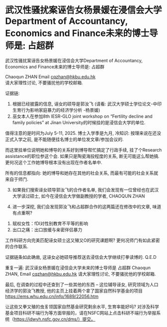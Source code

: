 # 武汉性骚扰案诬告女杨景媛在浸信会大学Department of Accountancy, Economics and Finance未来的博士导师是: 占超群 
武汉性骚扰案诬告女杨景媛在浸信会大学Department of Accountancy, Economics and Finance未来的博士导师是: 占超群 

Chaoqun ZHAN Email cqzhan@hkbu.edu.hk  
请大家理性讨论, 不要骚扰他的学校邮箱. 

证据链: 
1)	根据已经披露的信息, 诬女的硕导是郭汝飞 (请看: 武汉大学硕士学位论文-中印生育行为影响家庭暴力的经济学分析 -杨景媛) 
2)	巫女本人在参加8th IESR-GLO joint workshop on “Fertility decline and family policies” at Jinan University的时候挂的是浸信会大学的单位. 

值得注意的是时间为July 5-11, 2025. 博士入学季是九月, 冷知识: 按理来说在还没正式入学之前, 是不能随便挂名博士的单位发文章/参加会议的.  

而这里挂单位说明她和博导的关系好到博导帮忙搞定了行政手续, 挂了个Research assistance的职位参这个会. 如果只是陶瓷海投程度的关系, 断无可能这么帮她搞. 更何况这个工作她博导根本没有出现在作者名单中.  

所有的信息都指向: 她的博导和她存在其他的社会关系, 而最有可能的社会关系就来自于师门. 

3)	如果我们搜索诬女硕导郭汝飞的合作者名单, 我们会发现有一位曾经也在武汉大学读过硕士, 如今在浸信会大学做副教授的学者, CHAOQUN ZHAN 

4)	进一步深挖, 我们会发现郭汝飞和占超群合作的这两篇还在修改中的文章, 味道有点重啊? 
 
1. 赋权女性：fDl对性别教育不平等的影响
2. 出口之痛：出口放缓与亲密伴侣暴力

工作科研方向完美匹配诬女硕士这又殖又O的研究课题啊? 更何况师门有如此紧密的合作联系. 

证据链条如此确凿, 这诬女必她硕导推荐送去浸信会大学继续打拳读博的. Q.E.D

重复一遍: 武汉诬女杨景媛在浸信会大学未来的博士导师是 占超群 Chaoqun ZHAN, Email cqzhan@hkbu.edu.hk  请大家理性讨论, 不要骚扰他的学校邮箱. 

最后, 在调查的过程中还查到了一些其他的东西 – 
这位辅导诬女, 研究领域为人口经济学的郭汝飞教授, 他的主页上挂着两个拿了国家自然科学基金的项目 https://ems.whu.edu.cn/info/1689/22056.htm
 

让这些又拳又殖的虫豸领国家自然基金研究剩余水平, 生育率能好吗?
对涉及科学基金项目科研不端行为等方面举报的，请在NSFC网站上点击科研不端行为举报系统（https://jdwyh.nsfc.gov.cn/dms/）提交。

